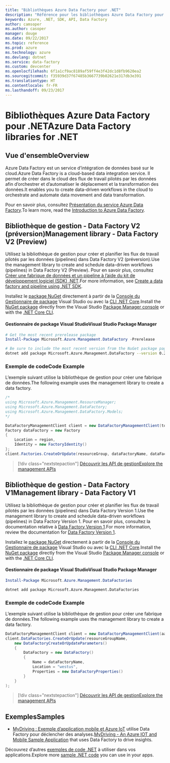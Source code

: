 ```yaml
---
title: "Bibliothèques Azure Data Factory pour .NET"
description: "Référence pour les bibliothèques Azure Data Factory pour .NET"
keywords: Azure, .NET, SDK, API, Data Factory
author: camsoper
ms.author: casoper
manager: douge
ms.date: 09/22/2017
ms.topic: reference
ms.prod: azure
ms.technology: azure
ms.devlang: dotnet
ms.service: data-factory
ms.custom: devcenter
ms.openlocfilehash: 6f1a1cf9ac8189af59ff4e3f42dc1d8fb9620ea2
ms.sourcegitcommit: f35939d37f67485b3667739b02621e317db3e391
ms.translationtype: HT
ms.contentlocale: fr-FR
ms.lasthandoff: 09/23/2017
---
```

# <a name="azure-data-factory-libraries-for-net"></a><span data-ttu-id="2d525-104">Bibliothèques Azure Data Factory pour .NET</span><span class="sxs-lookup"><span data-stu-id="2d525-104">Azure Data Factory libraries for .NET</span></span>

## <a name="overview"></a><span data-ttu-id="2d525-105">Vue d'ensemble</span><span class="sxs-lookup"><span data-stu-id="2d525-105">Overview</span></span>

<span data-ttu-id="2d525-106">Azure Data Factory est un service d’intégration de données basé sur le cloud.</span><span class="sxs-lookup"><span data-stu-id="2d525-106">Azure Data Factory is a cloud-based data integration service.</span></span> <span data-ttu-id="2d525-107">Il permet de créer dans le cloud des flux de travail pilotés par les données afin d’orchestrer et d’automatiser le déplacement et la transformation des données.</span><span class="sxs-lookup"><span data-stu-id="2d525-107">It enables you to create data-driven workflows in the cloud to orchestrate and automate data movement and data transformation.</span></span>

<span data-ttu-id="2d525-108">Pour en savoir plus, consultez [Présentation du service Azure Data Factory](/azure/data-factory/data-factory-introduction).</span><span class="sxs-lookup"><span data-stu-id="2d525-108">To learn more, read the [Introduction to Azure Data Factory](/azure/data-factory/data-factory-introduction).</span></span>

## <a name="management-library---data-factory-v2-preview"></a><span data-ttu-id="2d525-109">Bibliothèque de gestion - Data Factory V2 (préversion)</span><span class="sxs-lookup"><span data-stu-id="2d525-109">Management library - Data Factory V2 (Preview)</span></span>

<span data-ttu-id="2d525-110">Utilisez la bibliothèque de gestion pour créer et planifier les flux de travail pilotés par les données (pipelines) dans Data Factory V2 (préversion).</span><span class="sxs-lookup"><span data-stu-id="2d525-110">Use the management library to create and schedule data-driven workflows (pipelines) in Data Factory V2 (Preview).</span></span>  <span data-ttu-id="2d525-111">Pour en savoir plus, consultez [Créer une fabrique de données et un pipeline à l’aide du kit de développement logiciel (SDK) .NET](/azure/data-factory/quickstart-create-data-factory-dot-net).</span><span class="sxs-lookup"><span data-stu-id="2d525-111">For more information, see [Create a data factory and pipeline using .NET SDK](/azure/data-factory/quickstart-create-data-factory-dot-net).</span></span>

<span data-ttu-id="2d525-112">Installez le [package NuGet](https://www.nuget.org/packages/Microsoft.Azure.Management.DataFactory) directement à partir de la [Console du Gestionnaire de package][PackageManager] Visual Studio ou avec la [CLI .NET Core][DotNetCLI].</span><span class="sxs-lookup"><span data-stu-id="2d525-112">Install the [NuGet package](https://www.nuget.org/packages/Microsoft.Azure.Management.DataFactory) directly from the Visual Studio [Package Manager console][PackageManager] or with the [.NET Core CLI][DotNetCLI].</span></span>

#### <a name="visual-studio-package-manager"></a><span data-ttu-id="2d525-113">Gestionnaire de package Visual Studio</span><span class="sxs-lookup"><span data-stu-id="2d525-113">Visual Studio Package Manager</span></span>

```powershell
# Get the most recent prerelease package
Install-Package Microsoft.Azure.Management.DataFactory -Prerelease
```

```bash
# Be sure to include the most recent version from the NuGet package page
dotnet add package Microsoft.Azure.Management.DataFactory --version 0.2.0-preview
```

### <a name="code-example"></a><span data-ttu-id="2d525-114">Exemple de code</span><span class="sxs-lookup"><span data-stu-id="2d525-114">Code Example</span></span>

<span data-ttu-id="2d525-115">L’exemple suivant utilise la bibliothèque de gestion pour créer une fabrique de données.</span><span class="sxs-lookup"><span data-stu-id="2d525-115">The following example uses the management library to create a data factory.</span></span>

```csharp
/*
using Microsoft.Azure.Management.ResourceManager;
using Microsoft.Azure.Management.DataFactory;
using Microsoft.Azure.Management.DataFactory.Models;
*/

DataFactoryManagementClient client = new DataFactoryManagementClient(tokenCredentials) { SubscriptionId = subscriptionId };
Factory dataFactory = new Factory
{
    Location = region,
    Identity = new FactoryIdentity()
};
client.Factories.CreateOrUpdate(resourceGroup, dataFactoryName, dataFactory);
```

> [!div class="nextstepaction"]
> [<span data-ttu-id="2d525-116">Découvrir les API de gestion</span><span class="sxs-lookup"><span data-stu-id="2d525-116">Explore the management APIs</span></span>](/dotnet/api/microsoft.azure.management.datafactory)

## <a name="management-library---data-factory-v1"></a><span data-ttu-id="2d525-117">Bibliothèque de gestion - Data Factory V1</span><span class="sxs-lookup"><span data-stu-id="2d525-117">Management library - Data Factory V1</span></span>

<span data-ttu-id="2d525-118">Utilisez la bibliothèque de gestion pour créer et planifier les flux de travail pilotés par les données (pipelines) dans Data Factory Version 1.</span><span class="sxs-lookup"><span data-stu-id="2d525-118">Use the management library to create and schedule data-driven workflows (pipelines) in Data Factory Version 1.</span></span>  <span data-ttu-id="2d525-119">Pour en savoir plus, consultez la documentation relative à [Data Factory Version 1](/azure/data-factory/v1/data-factory-introduction).</span><span class="sxs-lookup"><span data-stu-id="2d525-119">For more information, review the documentation for [Data Factory Version 1](/azure/data-factory/v1/data-factory-introduction).</span></span>

<span data-ttu-id="2d525-120">Installez le [package NuGet](https://www.nuget.org/packages/Microsoft.Azure.Management.DataFactories) directement à partir de la [Console du Gestionnaire de package][PackageManager] Visual Studio ou avec la [CLI .NET Core][DotNetCLI].</span><span class="sxs-lookup"><span data-stu-id="2d525-120">Install the [NuGet package](https://www.nuget.org/packages/Microsoft.Azure.Management.DataFactories) directly from the Visual Studio [Package Manager console][PackageManager] or with the [.NET Core CLI][DotNetCLI].</span></span>

#### <a name="visual-studio-package-manager"></a><span data-ttu-id="2d525-121">Gestionnaire de package Visual Studio</span><span class="sxs-lookup"><span data-stu-id="2d525-121">Visual Studio Package Manager</span></span>

```powershell
Install-Package Microsoft.Azure.Management.DataFactories
```

```bash
dotnet add package Microsoft.Azure.Management.DataFactories
```

### <a name="code-example"></a><span data-ttu-id="2d525-122">Exemple de code</span><span class="sxs-lookup"><span data-stu-id="2d525-122">Code Example</span></span>

<span data-ttu-id="2d525-123">L’exemple suivant utilise la bibliothèque de gestion pour créer une fabrique de données.</span><span class="sxs-lookup"><span data-stu-id="2d525-123">The following example uses the management library to create a data factory.</span></span>

```csharp
DataFactoryManagementClient client = new DataFactoryManagementClient(aadTokenCredentials, resourceManagerUri);
client.DataFactories.CreateOrUpdate(resourceGroupName,
    new DataFactoryCreateOrUpdateParameters()
    {
        DataFactory = new DataFactory()
        {
            Name = dataFactoryName,
            Location = "westus",
            Properties = new DataFactoryProperties()
        }
    }
);
```

> [!div class="nextstepaction"]
> [<span data-ttu-id="2d525-124">Découvrir les API de gestion</span><span class="sxs-lookup"><span data-stu-id="2d525-124">Explore the management APIs</span></span>](/dotnet/api/overview/azure/datafactories/management)

## <a name="samples"></a><span data-ttu-id="2d525-125">Exemples</span><span class="sxs-lookup"><span data-stu-id="2d525-125">Samples</span></span>

* <span data-ttu-id="2d525-126">[MyDriving : Exemple d’application mobile et Azure IoT](https://azure.microsoft.com/resources/samples/mydriving/) utilise Data Factory pour déclencher des analyses.</span><span class="sxs-lookup"><span data-stu-id="2d525-126">[MyDriving - An Azure IOT and Mobile Sample Application](https://azure.microsoft.com/resources/samples/mydriving/) that uses Data Factory to drive insights.</span></span>

<span data-ttu-id="2d525-127">Découvrez d’autres [exemples de code .NET](https://azure.microsoft.com/resources/samples/?platform=dotnet) à utiliser dans vos applications.</span><span class="sxs-lookup"><span data-stu-id="2d525-127">Explore more [sample .NET code](https://azure.microsoft.com/resources/samples/?platform=dotnet) you can use in your apps.</span></span>

[PackageManager]: https://docs.microsoft.com/nuget/tools/package-manager-console
[DotNetCLI]: https://docs.microsoft.com/dotnet/core/tools/dotnet-add-package
